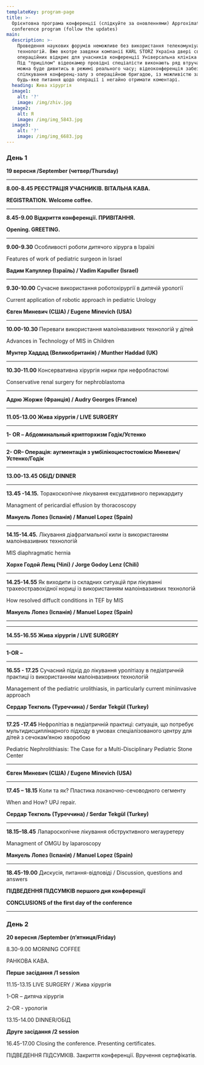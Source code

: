 ```yaml
---
templateKey: program-page
title: >-
  Орієнтовна програма конференції (слідкуйте за оновленнями) Approximate
  conference program (follow the updates)
main:
  description: >-
    Проведення наукових форумів неможливе без використання телекомуніуаційних
    технологій. Вже вкотре завдяки компанії KARL STORZ Україна двері своїх
    операційних відкриє для учасників конференції Універсальна клініка "Оберіг".
    Під "прицілом" відеокамер провідні спеціалісти виконають ряд втручань, які
    можна буде дивитись в режимі реального часу; відеоконференція забезпечить
    спілкування конференц-залу з операційною бригадою, із можливістю задати
    будь-яке питання щодо операції і негайно отримати коментарі.
  heading: Жива хірургія
  image1:
    alt: '?'
    image: /img/zhiv.jpg
  image2:
    alt: Я
    image: /img/img_5843.jpg
  image3:
    alt: '?'
    image: /img/img_6683.jpg
---
```

### День 1

**19 вересня /September (четвер/Thursday)**

- - -

**8.00-8.45 РЕЄСТРАЦІЯ УЧАСНИКІВ. ВІТАЛЬНА КАВА.**

**REGISTRATION. Welcome coffee.** 

- - -

**8.45-9.00 Відкриття конференції. ПРИВІТАННЯ.** 

**Opening. GREETING.** 

- - -

**9.00-9.30** Особливості роботи дитячого хірурга в Ізраїлі

Features of work of pediatric surgeon in Israel

**Вадим Капуллер (Ізраїль) / Vadim Kapuller (Israel)**

- - -

**9.30-10.00** Сучасне використання роботохірургії в дитячій урології

Current application of robotic approach in pediatric Urology 

**Євген Миневич (США) / Eugene Minevich (USA)**

- - -

**10.00-10.30** Переваги використання малоінвазивних технологій у дітей

Advances in Technology of MIS in Children

**Мунтер Хаддад (Великобританія) / Munther Haddad (UK)**

- - -

**10.30-11.00** Консервативна хірургія нирки при нефробластомі

Conservative renal surgery for nephroblastoma 

- - -

**Адрю Жорже (Франція) / Audry Georges (France)**

- - -

**11.05-13.00 Жива хірургія / LIVE SURGERY**

- - -

**1-	OR – Абдоминальный крипторхизм  Годік/Устенко**

- - -

**2- OR– Операція: аугментація з умбілікоцистостомією  Миневич/Устенко/Годік**

- - -

**13.00-13.45 ОБІД/ DINNER** 

- - -

**13.45 -14.15.** Торакоскопічне лікування ексудативного перикардиту 

Managment of pericardial effusion by thoracoscopy 

**Мануель Лопез (Іспанія) / Manuel Lopez (Spain)**

- - -

**14.15-14.45.** Лікування діафрагмальної кили із використанням малоінвазивних технологій

MIS diaphragmatic hernia 

**Хорхе Годой Ленц (Чілі) / Jorge Godoy Lenz (Chili)**

- - -

**14.25-14.55** Як виходити із складних ситуацій при лікуванні трахеостравохідної нориці із використанням малоінвазивних технологій

How resolved diffuclt conditions in TEF by MIS

**Мануель Лопез (Іспанія) / Manuel Lopez (Spain)**

- - -

- - -

**14.55-16.55 Жива хірургія / LIVE SURGERY**

- - -

**1-OR –** 

- - -

**16.55 - 17.25** Сучасний підхід до лікування уролітіазу в педіатричній практиці із використанням малоінвазивних технологій

Management of the pediatric urolithiasis, in particularly current miniinvasive approach 

**Сердар Текгюль (Туреччина) / Serdar Tekgül (Turkey)**

- - -

**17.25 -17.45** Нефролітіаз в педіатричній практиці: ситуація, що потребує мультидисциплінарного підходу в умовах спеціалізованого центру для дітей з сечокам’яною хворобою 

Pediatric Nephrolithiasis: The Case for a Multi-Disciplinary Pediatric Stone Center 

- - -

**Євген Миневич (США) / Eugene Minevich (USA)**

- - -

**17.45 – 18.15** Коли та як? Пластика лоханочно-сечоводного сегменту

When and How? UPJ repair. 

**Сердар Текгюль (Туреччина) / Serdar Tekgül (Turkey)**

- - -

**18.15–18.45** Лапароскопічне лікування обструктивного мегауретеру

Managment of OMGU by laparoscopy 

**Мануель Лопез (Іспанія) / Manuel Lopez (Spain)**

- - -

**18.45-19.00** Дискусія, питання-відповіді / Discussion, questions and answers

**ПІДВЕДЕННЯ ПІДСУМКІВ першого дня конференції**

**CONCLUSIONS of the first day of the conference**

- - -

### День 2

**20 вересня /September  (п’ятниця/Friday)**

8.30-9.00 MORNING COFFEE

РАНКОВА КАВА.

**Перше засідання /1 session**

11.15-13.15 LIVE SURGERY / Жива хірургія

1-OR – дитяча хірургія

2-OR - урологія

13.15-14.00 DINNER/ОБІД

**Друге засідання /2 session**

16.45-17.00 Closing the conference. Presenting certificates.

ПІДВЕДЕННЯ ПІДСУМКІВ. Закриття конференції. Вручення сертифікатів.
